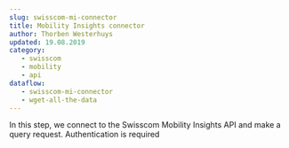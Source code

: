 ```yaml
---
slug: swisscom-mi-connector
title: Mobility Insights connector
author: Thorben Westerhuys
updated: 19.08.2019
category:
   - swisscom
   - mobility
   - api
dataflow:
   - swisscom-mi-connector
   - wget-all-the-data
---
```


In this step, we connect to the Swisscom Mobility Insights API and make a query request. Authentication is required
